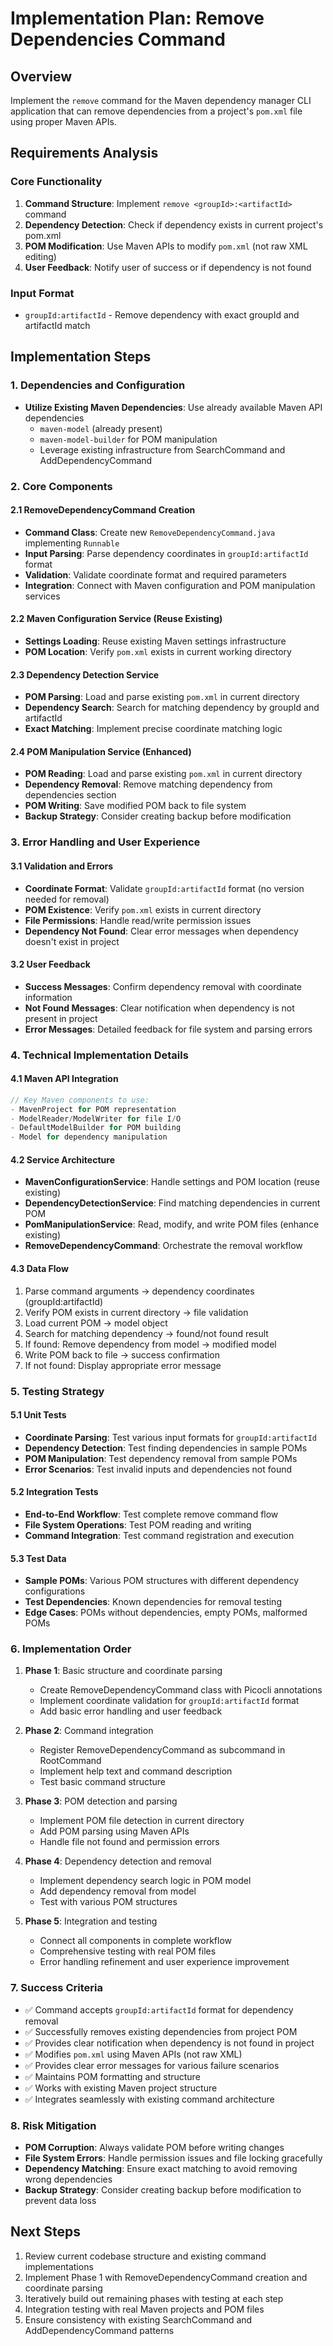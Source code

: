 # Implementation Plan: Remove Dependencies Command

## Overview
Implement the `remove` command for the Maven dependency manager CLI application that can remove dependencies from a project's `pom.xml` file using proper Maven APIs.

## Requirements Analysis

### Core Functionality
1. **Command Structure**: Implement `remove <groupId>:<artifactId>` command
2. **Dependency Detection**: Check if dependency exists in current project's pom.xml
3. **POM Modification**: Use Maven APIs to modify `pom.xml` (not raw XML editing)
4. **User Feedback**: Notify user of success or if dependency is not found

### Input Format
- `groupId:artifactId` - Remove dependency with exact groupId and artifactId match

## Implementation Steps

### 1. Dependencies and Configuration
- **Utilize Existing Maven Dependencies**: Use already available Maven API dependencies
  - `maven-model` (already present)
  - `maven-model-builder` for POM manipulation
  - Leverage existing infrastructure from SearchCommand and AddDependencyCommand

### 2. Core Components

#### 2.1 RemoveDependencyCommand Creation
- **Command Class**: Create new `RemoveDependencyCommand.java` implementing `Runnable`
- **Input Parsing**: Parse dependency coordinates in `groupId:artifactId` format
- **Validation**: Validate coordinate format and required parameters
- **Integration**: Connect with Maven configuration and POM manipulation services

#### 2.2 Maven Configuration Service (Reuse Existing)
- **Settings Loading**: Reuse existing Maven settings infrastructure
- **POM Location**: Verify `pom.xml` exists in current working directory

#### 2.3 Dependency Detection Service
- **POM Parsing**: Load and parse existing `pom.xml` in current directory
- **Dependency Search**: Search for matching dependency by groupId and artifactId
- **Exact Matching**: Implement precise coordinate matching logic

#### 2.4 POM Manipulation Service (Enhanced)
- **POM Reading**: Load and parse existing `pom.xml` in current directory
- **Dependency Removal**: Remove matching dependency from dependencies section
- **POM Writing**: Save modified POM back to file system
- **Backup Strategy**: Consider creating backup before modification

### 3. Error Handling and User Experience

#### 3.1 Validation and Errors
- **Coordinate Format**: Validate `groupId:artifactId` format (no version needed for removal)
- **POM Existence**: Verify `pom.xml` exists in current directory
- **File Permissions**: Handle read/write permission issues
- **Dependency Not Found**: Clear error messages when dependency doesn't exist in project

#### 3.2 User Feedback
- **Success Messages**: Confirm dependency removal with coordinate information
- **Not Found Messages**: Clear notification when dependency is not present in project
- **Error Messages**: Detailed feedback for file system and parsing errors

### 4. Technical Implementation Details

#### 4.1 Maven API Integration
```java
// Key Maven components to use:
- MavenProject for POM representation
- ModelReader/ModelWriter for file I/O
- DefaultModelBuilder for POM building
- Model for dependency manipulation
```

#### 4.2 Service Architecture
- **MavenConfigurationService**: Handle settings and POM location (reuse existing)
- **DependencyDetectionService**: Find matching dependencies in current POM
- **PomManipulationService**: Read, modify, and write POM files (enhance existing)
- **RemoveDependencyCommand**: Orchestrate the removal workflow

#### 4.3 Data Flow
1. Parse command arguments → dependency coordinates (groupId:artifactId)
2. Verify POM exists in current directory → file validation
3. Load current POM → model object
4. Search for matching dependency → found/not found result
5. If found: Remove dependency from model → modified model
6. Write POM back to file → success confirmation
7. If not found: Display appropriate error message

### 5. Testing Strategy

#### 5.1 Unit Tests
- **Coordinate Parsing**: Test various input formats for `groupId:artifactId`
- **Dependency Detection**: Test finding dependencies in sample POMs
- **POM Manipulation**: Test dependency removal from sample POMs
- **Error Scenarios**: Test invalid inputs and dependencies not found

#### 5.2 Integration Tests
- **End-to-End Workflow**: Test complete remove command flow
- **File System Operations**: Test POM reading and writing
- **Command Integration**: Test command registration and execution

#### 5.3 Test Data
- **Sample POMs**: Various POM structures with different dependency configurations
- **Test Dependencies**: Known dependencies for removal testing
- **Edge Cases**: POMs without dependencies, empty POMs, malformed POMs

### 6. Implementation Order

1. **Phase 1**: Basic structure and coordinate parsing
   - Create RemoveDependencyCommand class with Picocli annotations
   - Implement coordinate validation for `groupId:artifactId` format
   - Add basic error handling and user feedback

2. **Phase 2**: Command integration
   - Register RemoveDependencyCommand as subcommand in RootCommand
   - Implement help text and command description
   - Test basic command structure

3. **Phase 3**: POM detection and parsing
   - Implement POM file detection in current directory
   - Add POM parsing using Maven APIs
   - Handle file not found and permission errors

4. **Phase 4**: Dependency detection and removal
   - Implement dependency search logic in POM model
   - Add dependency removal from model
   - Test with various POM structures

5. **Phase 5**: Integration and testing
   - Connect all components in complete workflow
   - Comprehensive testing with real POM files
   - Error handling refinement and user experience improvement

### 7. Success Criteria

- ✅ Command accepts `groupId:artifactId` format for dependency removal
- ✅ Successfully removes existing dependencies from project POM
- ✅ Provides clear notification when dependency is not found in project
- ✅ Modifies `pom.xml` using Maven APIs (not raw XML)
- ✅ Provides clear error messages for various failure scenarios
- ✅ Maintains POM formatting and structure
- ✅ Works with existing Maven project structure
- ✅ Integrates seamlessly with existing command architecture

### 8. Risk Mitigation

- **POM Corruption**: Always validate POM before writing changes
- **File System Errors**: Handle permission issues and file locking gracefully
- **Dependency Matching**: Ensure exact matching to avoid removing wrong dependencies
- **Backup Strategy**: Consider creating backup before modification to prevent data loss

## Next Steps

1. Review current codebase structure and existing command implementations
2. Implement Phase 1 with RemoveDependencyCommand creation and coordinate parsing
3. Iteratively build out remaining phases with testing at each step
4. Integration testing with real Maven projects and POM files
5. Ensure consistency with existing SearchCommand and AddDependencyCommand patterns